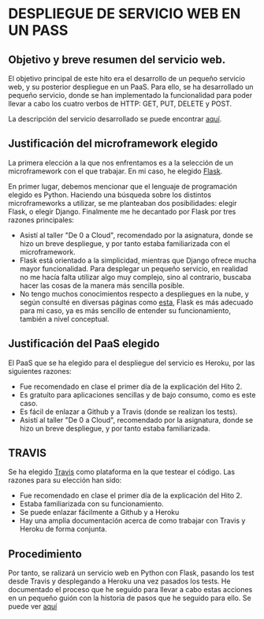 # DESPLIEGUE DE SERVICIO WEB EN UN PASS


## Objetivo y breve resumen del servicio web.

El objetivo principal de este hito era el desarrollo de un pequeño servicio web, y su posterior despliegue en un PaaS. Para ello, se ha desarrollado un pequeño servicio, donde se han implementado la funcionalidad para poder llevar a cabo los cuatro verbos de HTTP: GET, PUT, DELETE y POST.


La descripción del servicio desarrollado se puede encontrar [aquí]().



## Justificación del microframework elegido

La primera elección a la que nos enfrentamos es a la selección de un microframework
con el que trabajar. En mi caso, he elegido [Flask](http://flask.pocoo.org/).

En primer lugar, debemos mencionar que el lenguaje de programación elegido es Python. Haciendo una búsqueda sobre los distintos microframeworks a utilizar, se me planteaban dos posibilidades: elegir Flask, o elegir Django. Finalmente me he decantado por Flask por tres razones principales:
* Asistí al taller "De 0 a Cloud", recomendado por la asignatura, donde se hizo un breve despliegue, y por tanto estaba familiarizada con el microframework.
* Flask está orientado a la simplicidad, mientras que Django ofrece mucha mayor funcionalidad. Para desplegar un pequeño servicio, en realidad no me hacía falta utilizar algo muy complejo, sino al contrario, buscaba hacer las cosas de la manera más sencilla posible.
* No tengo muchos conocimientos respecto a despliegues en la nube, y según consulté en diversas páginas como [esta](https://www.codementor.io/garethdwyer/flask-vs-django-why-flask-might-be-better-4xs7mdf8v), Flask es más adecuado para mi caso, ya es más sencillo de entender su funcionamiento, también a nivel conceptual.


## Justificación del PaaS elegido

El PaaS que se ha elegido para el despliegue del servicio es Heroku, por las siguientes razones:
* Fue recomendado en clase el primer día de la explicación del Hito 2.
* Es gratuíto para aplicaciones sencillas y de bajo consumo, como es este caso.
* Es fácil de enlazar a Github y a Travis (donde se realizan los tests).
* Asistí al taller "De 0 a Cloud", recomendado por la asignatura, donde se hizo un breve despliegue, y por tanto estaba familiarizada.


## TRAVIS

Se ha elegido [Travis](https://travis-ci.org/) como plataforma en  la que testear el código.
Las razones para su elección han sido:
* Fue recomendado en clase el primer día de la explicación del Hito 2.
* Estaba familiarizada con su funcionamiento.
* Se puede enlazar fácilmente a Github y a Heroku
* Hay una amplia documentación acerca de como trabajar con Travis y Heroku de forma conjunta.


## Procedimiento
Por tanto, se ralizará un servicio web en Python con Flask, pasando los test desde Travis y desplegando a Heroku una vez pasados los tests. He documentado el proceso que he seguido para llevar a cabo estas acciones en un pequeño guión con la historia de pasos que he seguido para ello. Se puede ver [aquí]()
